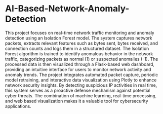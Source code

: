 # AI-Based-Network-Anomaly-Detection
 This project focuses on real-time network traffic monitoring and anomaly detection using an Isolation Forest model. The system captures network packets, extracts relevant features such as bytes sent, bytes received, and connection counts and logs them in a structured dataset. The Isolation Forest algorithm is trained to identify anomalous behavior in the network traffic, categorizing packets as normal (1) or suspected anomalies (-1). The processed data is then visualized through a Flask-based web dashboard, providing an intuitive interface for users to monitor network activity and anomaly trends. The project integrates automated packet capture, periodic model retraining, and interactive data visualization using Plotly to enhance network security insights. By detecting suspicious IP activities in real time, this system serves as a proactive defense mechanism against potential cyber threats. The combination of machine learning, real-time processing, and web based visualization makes it a valuable tool for cybersecurity applications.
